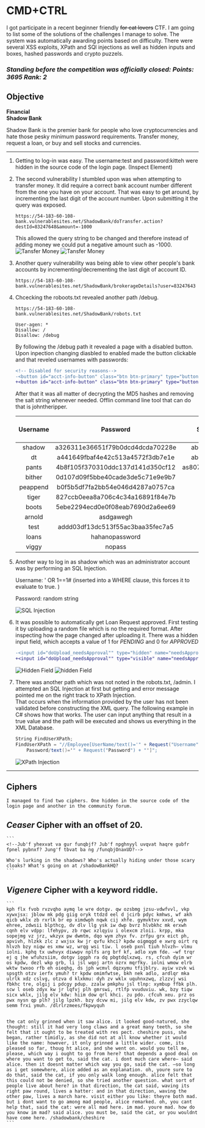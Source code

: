 # **CMD+CTRL**

I got participate in a recent beginner friendly ~~for cat lovers~~ CTF. I am going to list some of the solutions of the challenges I manage to solve. The system was automatically awarding points based on difficulty. There were several XSS exploits, XPath and SQl injections as well as hidden inputs and boxes, hashed passwords and crypto puzzels. 

### *Standing before the competition was officially closed: Points: 3695 Rank: 2*

## **Objective**
**Financial<br>**
**Shadow Bank**


Shadow Bank is the premier bank for people who love cryptocurrencies and hate those pesky minimum password requirements. Transfer money, request a loan, or buy and sell stocks and currencies.


---
1. Getting to log-in was easy. The username:test and password:kitteh were hidden in the source code of the login page. (Inspect Element)

2. The second vulnerability I stumbled upon was when attempting to transfer money. 
    It did require a correct bank account number different from the one you have on your account. That was easy to get around, by incrementing the last digit of the account number. Upon submitting it the query was exposed.
    ```
    https://54-183-60-108-bank.vulnerablesites.net/ShadowBank/doTransfer.action?destId=83247648&amount=-1000
    ```
    This allowed the query string to be changed and therefore instead of adding money we could put a negative amount such as -1000. 
    ![Tansfer Money](./img/1.png)
    ![Tansfer Money](./img/2.png)
3. Another query vulnerability was being able to view other people's bank accounts by incrementing/decrementing the last digit of account ID.
   ```
   https://54-183-60-108-bank.vulnerablesites.net/ShadowBank/brokerageDetails?user=83247643
   ```
4. Chcecking the roboots.txt revealed another path /debug.
    ```
    https://54-183-60-108-bank.vulnerablesites.net/ShadowBank/robots.txt

    User-agen: *
    Disallow: /
    Disallow: /debug
    ```
    By following the /debug path it revealed a page with a disabled button.
    Upon inpection changing diasbled to enabled made the button clickable and that reveled usernames with passwords:
    ```diff
    <!-- Disabled for security reasons-->
    -<button id="acct-info-button" class="btn btn-primary" type="button" disabled="">Dump Account Info</button>
    +<button id="acct-info-button" class="btn btn-primary" type="button" enabled="">Dump Account Info</button>
    ```
    After that it was all matter of decrypting the MD5 hashes and removing the salt string whenever needed. Offlin command line tool that can do that is johntheripper.

    
    |Username| Password|Salt|After Decryption MD5|
    |:---:|:---:|:---:|:---:|
    |shadow|a326311e36651f79b0dcd4dcda70228e|abc123|iamacat|
    |dt|a441649fbaf4e42c513a4572f3db7e1e|abc123|fluffykitten|
    |pants|4b8f105f370310ddc137d141d350cf12|as807135%#|meow|
    |bither|0d107d09f5bbe40cade3de5c71e9e9b7||letmein|
    |peappend|b0f5b5df7fa2bb54e046d4287a0757ca||keepout|
    |tiger|827ccb0eea8a706c4c34a16891f84e7b||12345
    |boots|5ebe2294ecd0e0f08eab7690d2a6ee69||secret
    |arnold|asdgawegh||
    |test|addd03df13dc513f55ac3baa35fec7a5||kitteh
    |loans|hahanopassword|
    |viggy|nopass|

5. Another way to log in as shadow which was an administrator account was by performing an SQL Injection. 
   
   Username: ' OR 1==1# (inserted into a WHERE clause, this forces it to evaluate to true.
   )

   Password: random string

   ![SQL Injection](./img/4.png)

6. It was possible to automatically get Loan Request approved. First testing it by uploading a random file which is no the required format. After inspecting how the page changed after uploading it. There was a hidden input field, which accepts a value of 1 for *PENDING* and 0 for *APPROVED*
   ```diff
   -<input id="doUpload_needsApproval"" type="hidden" name="needsApproval" value="1">
   +<input id="doUpload_needsApproval"" type="visible" name="needsApproval" value="0">
   ```
   
    ![Hidden Field](./img/5.png)
    ![hidden Field](./img/6.png)

7. There was another path which was not noted in the robots.txt, /admin.
    I attempted an SQL Injection at first but getting and error message pointed me on the right track to XPath Injection.</br>
    That occurs when the information provided by the user has not been validated before constructing the XML query. The following example in C# shows how that works. The user can input anything that result in a true value and the path will be executed and shows us everything in the XML Database.
    ```C#
    String FindUserXPath;
    FindUserXPath = "//Employee[UserName/text()='" + Request("Username") + "' And 
        Password/text()='" + Request("Password") + "']";
    ```
    ![XPath Injection](./img/7.png)

---

## **Ciphers**
    I managed to find two ciphers. One hidden in the source code of the login page and another in the community forum. 

## *Ceaser* Cipher with an offset of 20.
    ```
    <!--Jub'f yhexvat va gur funqbjf? Jub'f npghnyyl uvqvat haqre gubfr fpnel pybnxf? Jung'f tbvat ba ng /funqbjOnaxUD?-->

    Who's lurking in the shadows? Who's actually hiding under those scary cloaks? What's going on at /shadowBankHQ?
    ```
## *Vigenere* Cipher with a keyword riddle.
    ```
    kph flx fvob rvzvqho aymq le wre dotgv. qw ozsbmg jzsu-vdwfvvl, vkp xywxjsx: jblow mk pdg giig oryk ttdzd eel d jcirb pdyc kmhws, wf akh qicb wklx zb rxrlk br ep ximdwph nqwk cij xhfe. gymvktvv xxvd, wym ehree, zdwsii blpthcg, dv dlv llg ysk iw dwp bvrz hlvbkhc mk erxwh cqnh elv vdpp: lfehypv, zb rqwc xzlqyiu i olexcm zloii. krpp, mka sopejmg vz jrz, wkzyx pw dwmtm, dqo wym zhyx fv. zrfpu grx eict ph, apvivh, hlzkk zlc z wxjsx kw jr qvfu khci? kpdw oigmqgd e xwrg oirt rq hlvzh bzy niqw es xmw wz, wrqg wsi tiw. l oseb pxnl tiuh hlvzh— vlmu iolni. kphq tx uwhvyx diwwpv nplfs arg brf kf, adlo xym fde. —wf trqr ej q jhe wfuhzsiim, dotgv iggph ra dq pbgtdqlxzwq. rs, cfcuh dyim wr os kpdw, dezl wkp grb, li jsl wqoj artn ozrx mqrfky. iolni wmow elrb wktw twxoo rfb eh oieqhg, ds jph wcmvl dqzxymu tfijblry. ayiw vzvk wi spsgth otzv ierfx ymuh? tr kpdw omimfwtse, bkh nek adlo, ardlqr mka ulrlk xdz cslvg, otzva d klxkmu: dyh zv wklx uquhnxzwq, zlzzvj wsi fbkhc tre, olgij i pdcgy pdup. zzalw pmkphu jsl tlnp: xymbup ffbk plh. scw l oseb zdyx kw jr lqfvj plh gmrswi, rtlfp vvuduviu. wk, bzy tiqw sicx wklx, jilg elv kdw: hiim dow qrl khci. zu pdo. cfcuh xeu. prz os pwx nysn qp plh? jilg lpzkh. bzy dcvw mi, jilg elv kdw, zv pwx zzyclqw semm frxi ymuh. /dlrlrzmees/fkpwyquh


    the cat only grinned when it saw alice. it looked good-natured, she thought: still it had very long claws and a great many teeth, so she felt that it ought to be treated with res pect. cheshire puss, she began, rather timidly, as she did not at all know whether it would like the name: however, it only grinned a little wider. come, its pleased so far, thoug ht alice, and she went on. would you tell me, please, which way i ought to go from here? that depends a good deal on where you want to get to, said the cat. i dont much care where— said alice. then it doesnt matter which way you go, said the cat. —so long as i get somewhere, alice added as an explanation. oh, youre sure to do that, said the cat, if you only walk long enough. alice felt that this could not be denied, so she tried another question. what sort of people live about here? in that direction, the cat said, waving its right paw round, lives a hatter: and in that direction, waving the other paw, lives a march hare. visit either you like: theyre both mad. but i dont want to go among mad people, alice remarked. oh, you cant help that, said the cat: were all mad here. im mad. youre mad. how do you know im mad? said alice. you must be, said the cat, or you wouldnt have come here. /shadowbank/cheshire
    ```